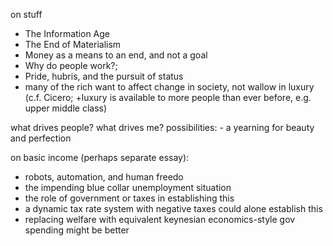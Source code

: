 
on stuff
- The Information Age
- The End of Materialism
- Money as a means to an end, and not a goal
- Why do people work?;
- Pride, hubris, and the pursuit of status
- many of the rich want to affect change in society, not wallow in luxury
  (c.f. Cicero; +luxury is available to more people than ever before, e.g. upper middle class)


what drives people? what drives me?
possibilities:
	- a yearning for beauty and perfection


on basic income (perhaps separate essay):
- robots, automation, and human freedo
- the impending blue collar unemployment situation
- the role of government or taxes in establishing this
- a dynamic tax rate system with negative taxes could alone establish this
- replacing welfare with equivalent keynesian economics-style gov spending might be better

